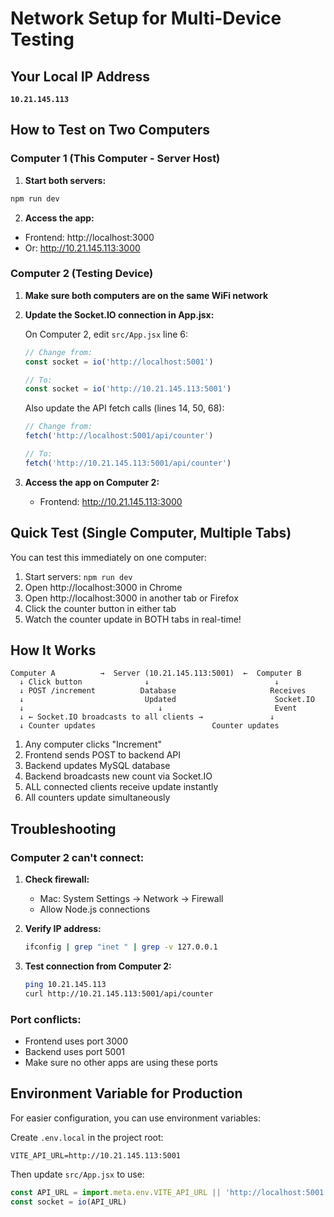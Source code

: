 # Network Setup for Multi-Device Testing

## Your Local IP Address
**`10.21.145.113`**

## How to Test on Two Computers

### Computer 1 (This Computer - Server Host)

1. **Start both servers:**
```bash
npm run dev
```

2. **Access the app:**
- Frontend: http://localhost:3000
- Or: http://10.21.145.113:3000

### Computer 2 (Testing Device)

1. **Make sure both computers are on the same WiFi network**

2. **Update the Socket.IO connection in App.jsx:**

   On Computer 2, edit `src/App.jsx` line 6:
   ```javascript
   // Change from:
   const socket = io('http://localhost:5001')

   // To:
   const socket = io('http://10.21.145.113:5001')
   ```

   Also update the API fetch calls (lines 14, 50, 68):
   ```javascript
   // Change from:
   fetch('http://localhost:5001/api/counter')

   // To:
   fetch('http://10.21.145.113:5001/api/counter')
   ```

3. **Access the app on Computer 2:**
   - Frontend: http://10.21.145.113:3000

## Quick Test (Single Computer, Multiple Tabs)

You can test this immediately on one computer:

1. Start servers: `npm run dev`
2. Open http://localhost:3000 in Chrome
3. Open http://localhost:3000 in another tab or Firefox
4. Click the counter button in either tab
5. Watch the counter update in BOTH tabs in real-time!

## How It Works

```
Computer A          →  Server (10.21.145.113:5001)  ←  Computer B
  ↓ Click button              ↓                            ↓
  ↓ POST /increment          Database                     Receives
  ↓                           Updated                      Socket.IO
  ↓                              ↓                         Event
  ↓ ← Socket.IO broadcasts to all clients →               ↓
  ↓ Counter updates                          Counter updates
```

1. Any computer clicks "Increment"
2. Frontend sends POST to backend API
3. Backend updates MySQL database
4. Backend broadcasts new count via Socket.IO
5. ALL connected clients receive update instantly
6. All counters update simultaneously

## Troubleshooting

### Computer 2 can't connect:

1. **Check firewall:**
   - Mac: System Settings → Network → Firewall
   - Allow Node.js connections

2. **Verify IP address:**
   ```bash
   ifconfig | grep "inet " | grep -v 127.0.0.1
   ```

3. **Test connection from Computer 2:**
   ```bash
   ping 10.21.145.113
   curl http://10.21.145.113:5001/api/counter
   ```

### Port conflicts:

- Frontend uses port 3000
- Backend uses port 5001
- Make sure no other apps are using these ports

## Environment Variable for Production

For easier configuration, you can use environment variables:

Create `.env.local` in the project root:
```
VITE_API_URL=http://10.21.145.113:5001
```

Then update `src/App.jsx` to use:
```javascript
const API_URL = import.meta.env.VITE_API_URL || 'http://localhost:5001'
const socket = io(API_URL)
```
